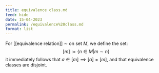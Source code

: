 ```yaml
---
title: equivalence class.md
feed: hide
date: 15-04-2023
permalink: /equivalence%20class.md
format: list
---
```



For [[equivalence relation]] $\sim$ on set $M$, we define the set:$$[m] := \{n\in M|m\sim n\}$$
it immediately follows that $a\in[m]\implies[a]=[m]$, and that equivalence classes are disjoint.

